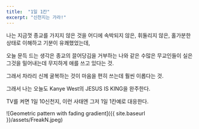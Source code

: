 ```yaml
---
title:  "1일 1칸"
excerpt: "신천지는 가라!"
---
```

나는 지금껏 종교를 가지지 않은 것을 어디에 속박되지 않은, 휘둘리지 않은, 홀가분한 상태로 이해하고 기분이 유쾌했었는데,

오늘 문득 드는 생각은 종교의 끌어당김을 거부하는 나와 같은 수많은 무교인들이 실은 그것을 밀어내는데 무지하게 애를 쓰고 있다는 것.

그래서 차라리 신께 굴복하는 것이 마음을 편히 쓰는데 훨씬 이롭다는 것. 

그래서 나는 오늘도 Kanye West의 JESUS IS KING을 완주한다. 

TV를 켜면 1일 10신천지, 이런 사태엔 그저 1일 1칸예로 대응한다.

![Geometric pattern with fading gradient]({{ site.baseurl }}/assets/FreakN.jpeg)
